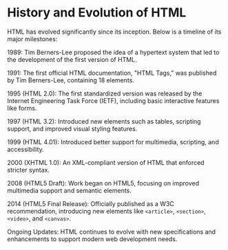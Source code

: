 # History and Evolution of HTML

HTML has evolved significantly since its inception. Below is a timeline of its major milestones:

1989: Tim Berners-Lee proposed the idea of a hypertext system that led to the development of the first version of HTML.

1991: The first official HTML documentation, "HTML Tags," was published by Tim Berners-Lee, containing 18 elements.

1995 (HTML 2.0): The first standardized version was released by the Internet Engineering Task Force (IETF), including basic interactive features like forms.

1997 (HTML 3.2): Introduced new elements such as tables, scripting support, and improved visual styling features.

1999 (HTML 4.01): Introduced better support for multimedia, scripting, and accessibility.

2000 (XHTML 1.0): An XML-compliant version of HTML that enforced stricter syntax.

2008 (HTML5 Draft): Work began on HTML5, focusing on improved multimedia support and semantic elements.

2014 (HTML5 Final Release): Officially published as a W3C recommendation, introducing new elements like `<article>`, `<section>`, `<video>`, and `<canvas>`.

Ongoing Updates: HTML continues to evolve with new specifications and enhancements to support modern web development needs.
